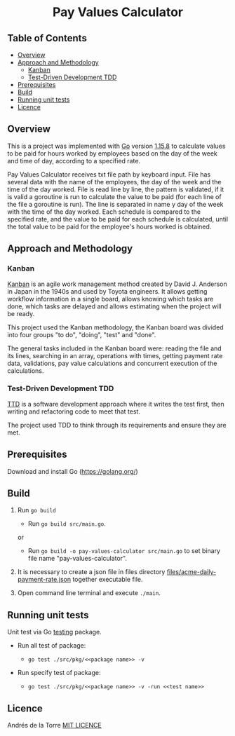<h1 align="center">Pay Values Calculator</h1>

## Table of Contents

- [Overview](#overview)
- [Approach and Methodology](#approach-and-methodology)
    - [Kanban](#kanban)
    - [Test-Driven Development TDD](#test-driven-development-tdd)
- [Prerequisites](#prerequisites)
- [Build](#build)
- [Running unit tests](#running-unit-tests)
- [Licence](#licence)


## Overview

This is a project was implemented with [Go](https://golang.org/)
version [1.15.8](https://golang.org/dl/) to calculate values to be paid for hours worked
by employees based on the day of the week and time of day,
according to a specified rate.

Pay Values Calculator receives txt file path by keyboard input.
File has several data with the name of the employees, the day 
of the week and the time of the day worked.
File is read line by line, the pattern is validated, if it is
valid a goroutine is run to calculate the value to be paid 
(for each line of the file a goroutine is run).
The line is separated in name y day of the week with the time 
of the day worked. Each schedule is compared to the specified 
rate, and the value to be paid for each schedule is calculated, 
until the total value to be paid for the employee's hours worked
is obtained.

## Approach and Methodology

### Kanban

[Kanban](https://kanbanguides.org/) is an agile work management 
method created by David J. Anderson in Japan in the 1940s and 
used by Toyota engineers. It allows getting workflow information
in a single board, allows knowing which tasks are done, which 
tasks are delayed and allows estimating when the project will be
ready.

This project used the Kanban methodology, the Kanban board was 
divided into four groups "to do", "doing", "test" and "done".

The general tasks included in the Kanban board were: reading the file and its lines, 
searching in an array, operations with times, getting payment 
rate data, validations, pay value calculations and concurrent 
execution of the calculations.

### Test-Driven Development TDD
[TTD](http://agiledata.org/essays/tdd.html) is a software 
development approach where it writes the test first, then writing
and refactoring code to meet that test.

The project used TDD to think through its requirements and 
ensure they are met.

## Prerequisites

Download and install Go (https://golang.org/)

## Build

1. Run `go build`
  
    + Run `go build src/main.go`.
  
    or
    + Run `go build -o pay-values-calculator src/main.go`
      to set binary file name "pay-values-calculator".


2. It is necessary to create a json file in files directory
[files/acme-daily-payment-rate.json](https://github.com/AndresDLTZ/pay-values-calculator/blob/master/files/acme-daily-payment-rate.json)
together executable file.


3. Open command line terminal and execute `./main`.

## Running unit tests

Unit test via Go [testing](https://golang.org/pkg/testing/) 
package. 

+ Run all test of package:
    + `go test ./src/pkg/<<package name>> -v`
    

+ Run specify test of package:
    + `go test ./src/pkg/<<package name>> -v -run <<test name>>`
  
## Licence

Andrés de la Torre
[MIT LICENCE](https://github.com/AndresDLTZ/pay-values-calculator/blob/master/LICENSE)